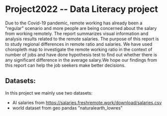 # Project2022 -- Data Literacy project

Due to the Covid-19 pandemic, remote working has already been a "regular"  scenario and more people are being concerned about the salary from working remotely. The report summarizes visual information and analysis results related to the remote salaries. The purpose of this report is to  study regional differences in remote ratio and salaries. We have used choropleth map to investigate the remote working ratio in the context of number of jobs and have done hypothesis test to find out whether there is any significant difference in the average salary.We hope our findings from this report can help the job seekers make better decisions.

## Datasets:
In this project we mainly use two datasets:
- AI salaries from https://salaries.freshremote.work/download/salaries.csv
- world dataset from geo pandas "naturalearth_lowres"





